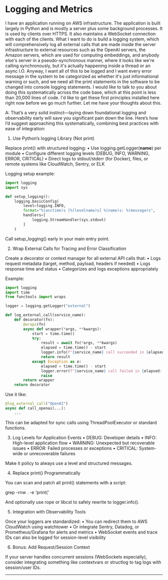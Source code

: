 # Logging and Metrics 

I have an application running on AWS infrastructure. The application is built largely in Python and is mostly a server plus some background processes. It is used by clients over HTTPS. It also maintains a WebSocket connection with each of the clients. What I want to do is build a logging system, which will comprehensively log all external calls that are made inside the server infrastructure to external resources such as the OpenAI servers, the Amazon servers, which are used for computing embeddings, and anybody else's server in a pseudo-synchronous manner, where it looks like we're calling synchronously, but it's actually happening inside a thread or an async I.O. Anyway, I want all of this to be logged and I want every error message in the system to be categorized as whether it's just informational warning or such, and we need all the print statements in the software to be changed into console logging statements. I would like to talk to you about doing this systematically across the code base, which at this point is less than 20,000 lines of code. I'd like to get these first principles installed here right now before we go much further. Let me have your thoughts about this.

A: That’s a very solid instinct—laying down foundational logging and observability early will save you significant pain down the line. Here’s how I’d suggest approaching this systematically, combining best practices with ease of integration:

1. Use Python’s logging Library (Not print)

Replace print() with structured logging:
  •  Use logging.getLogger(__name__) per module
  •  Configure different logging levels (DEBUG, INFO, WARNING, ERROR, CRITICAL)
  •  Direct logs to stdout/stderr (for Docker), files, or remote systems like CloudWatch, Sentry, or ELK

Logging setup example:
```python
import logging
import sys

def setup_logging():
    logging.basicConfig(
        level=logging.INFO,
        format="%(asctime)s [%(levelname)s] %(name)s: %(message)s",
        handlers=[
            logging.StreamHandler(sys.stdout)
        ]
    )
```
Call setup_logging() early in your main entry point.

2. Wrap External Calls for Tracing and Error Classification

Create a decorator or context manager for all external API calls that:
  •  Logs request metadata (target, method, payload, headers if needed)
  •  Logs response time and status
  •  Categorizes and logs exceptions appropriately

Example:
```python
import logging
import time
from functools import wraps

logger = logging.getLogger("external")

def log_external_call(service_name):
    def decorator(fn):
        @wraps(fn)
        async def wrapper(*args, **kwargs):
            start = time.time()
            try:
                result = await fn(*args, **kwargs)
                elapsed = time.time() - start
                logger.info(f"{service_name} call succeeded in {elapsed:.2f}s")
                return result
            except Exception as e:
                elapsed = time.time() - start
                logger.error(f"{service_name} call failed in {elapsed:.2f}s: {e}", exc_info=True)
                raise
        return wrapper
    return decorator
```
Use it like:
```python
@log_external_call("OpenAI")
async def call_openai(...):
    ...
```
This can be adapted for sync calls using ThreadPoolExecutor or standard functions.

3. Log Levels for Application Events
  •  DEBUG: Developer details
  •  INFO: High-level application flow
  •  WARNING: Unexpected but recoverable issues
  •  ERROR: Failed processes or exceptions
  •  CRITICAL: System-wide or unrecoverable failures

Make it policy to always use a level and structured messages.

4. Replace print() Programmatically

You can scan and patch all print() statements with a script:

grep -rnw . -e 'print('

And optionally use rope or libcst to safely rewrite to logger.info().

5. Integration with Observability Tools

Once your loggers are standardized:
  •  You can redirect them to AWS CloudWatch using watchtower
  •  Or integrate Sentry, Datadog, or Prometheus/Grafana for alerts and metrics
  •  WebSocket events and trace IDs can also be logged for session-level visibility

6. Bonus: Add Request/Session Context

If your server handles concurrent sessions (WebSockets especially), consider integrating something like contextvars or structlog to tag logs with session/user IDs.

----
